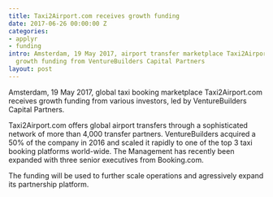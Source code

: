 ```yaml
---
title: Taxi2Airport.com receives growth funding
date: 2017-06-26 00:00:00 Z
categories:
- applyr
- funding
intro: Amsterdam, 19 May 2017, airport transfer marketplace Taxi2Airport.com receives
  growth funding from VentureBuilders Capital Partners
layout: post
---
```


Amsterdam, 19 May 2017, global taxi booking marketplace Taxi2Airport.com receives growth funding from various investors, led by VentureBuilders Capital Partners.

Taxi2Airport.com offers global airport transfers through a sophisticated network of more than 4,000 transfer partners. VentureBuilders acquired a 50% of the company in 2016 and scaled it rapidly to one of the top 3 taxi booking platforms world-wide. The Management has recently been expanded with three senior executives from Booking.com.

The funding will be used to further scale operations and agressively expand its partnership platform.  